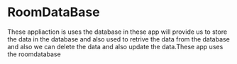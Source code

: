 # RoomDataBase

These appliaction is uses the database in these app will provide us to store the data in the database and also used to retrive the data from the database and also we can delete the data and also update the data.These app uses the roomdatabase
